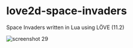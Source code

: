 # love2d-space-invaders

Space Invaders written in Lua using LÖVE (11.2)

![screenshot 29](https://cloud.githubusercontent.com/assets/1466920/20732319/754e4344-b68e-11e6-9b74-653128c85ec8.png)